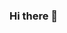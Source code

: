 ### Hi there 👋

<!--
**Eliezerboi/Eliezerboi** is a ✨ _special_ ✨ repository because its `README.md` (this file) appears on your GitHub profile.

Here are some ideas to get you started:

- 🔭 I’m currently working on an interactive raffle platform.

-->
